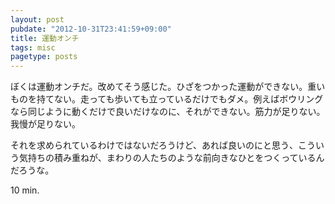 ```yaml
---
layout: post
pubdate: "2012-10-31T23:41:59+09:00"
title: 運動オンチ
tags: misc
pagetype: posts
---
```

ぼくは運動オンチだ。改めてそう感じた。ひざをつかった運動ができない。重いものを持てない。走っても歩いても立っているだけでもダメ。例えばボウリングなら同じように動くだけで良いだけなのに、それができない。筋力が足りない。我慢が足りない。

それを求められているわけではないだろうけど、あれば良いのにと思う、こういう気持ちの積み重ねが、まわりの人たちのような前向きなひとをつくっているんだろうな。

10 min.

